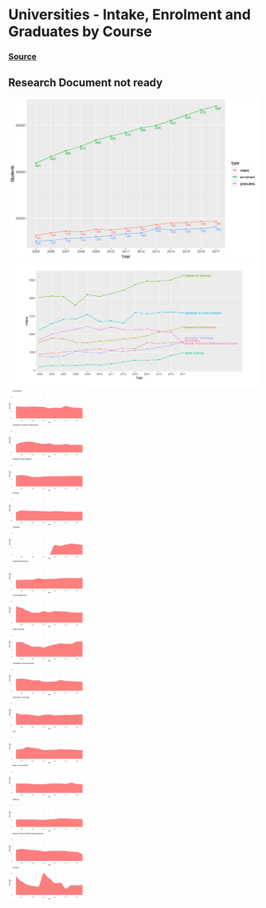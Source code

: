 # Universities - Intake, Enrolment and Graduates by Course
### [Source](https://data.gov.sg/dataset/universities-intake-enrolment-and-graduates-by-course)

## Research Document not ready

![Enrolment Sum](../img/enrolment_sum.png)
![Intake](../img/enrolment_intake.png)
![Intake Rate](../img/frags/intake_rate/stitched.jpg)

